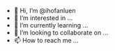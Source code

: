 - 👋 Hi, I’m @ihofanluen
- 👀 I’m interested in ...
- 🌱 I’m currently learning ...
- 💞️ I’m looking to collaborate on ...
- 📫 How to reach me ...

<!---
ihofanluen/ihofanluen is a ✨ special ✨ repository because its `README.md` (this file) appears on your GitHub profile.
You can click the Preview link to take a look at your changes.
--->
